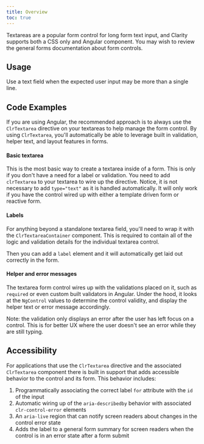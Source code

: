 ```yaml
---
title: Overview
toc: true
---
```


Textareas are a popular form control for long form text input, and Clarity supports both a CSS only and Angular component. You may wish to review the general forms documentation about form controls.

## Usage

Use a text field when the expected user input may be more than a single line.

## Code Examples

If you are using Angular, the recommended approach is to always use the `ClrTextarea` directive on your textareas to help manage the form control. By using `ClrTextarea`, you'll automatically be able to leverage built in validation, helper text, and layout features in forms.

#### Basic textarea

This is the most basic way to create a textarea inside of a form. This is only if you don't have a need for a label or validation. You need to add `clrTextarea` to your textarea to wire up the directive. Notice, it is not necessary to add `type="text"` as it is handled automatically. It will only work if you have the control wired up with either a template driven form or reactive form.

<doc-demo src="/demos/textarea/basic-ng.html" demo="/demos/textarea/basic-css.html" toggle="false" />

#### Labels

For anything beyond a standalone textarea field, you'll need to wrap it with the `ClrTextareaContainer` component. This is required to contain all of the logic and validation details for the individual textarea control.

Then you can add a `label` element and it will automatically get laid out correctly in the form.

<doc-demo src="/demos/textarea/label-ng.html" demo="/demos/textarea/label-css.html" toggle="false" />

#### Helper and error messages

The textarea form control wires up with the validations placed on it, such as `required` or even custom built validators in Angular. Under the hood, it looks at the `NgControl` values to determine the control validity, and display the helper text or error message accordingly.

Note: the validation only displays an error after the user has left focus on a control. This is for better UX where the user doesn't see an error while they are still typing.

<doc-demo src="/demos/textarea/helper-ng.html" demo="/demos/textarea/helper-css.html" toggle="false" />

## Accessibility

For applications that use the `ClrTextarea` directive and the associated `ClrTextarea` component there is built in support that adds accessible behavior to the control and its form. This behavior includes:

1. Programmatically associating the correct label `for` attribute with the `id` of the input
2. Automatic wiring up of the `aria-describedby` behavior with associated `clr-control-error` elements
3. An `aria-live` region that can notify screen readers about changes in the control error state
4. Adds the label to a general form summary for screen readers when the control is in an error state after a form submit
